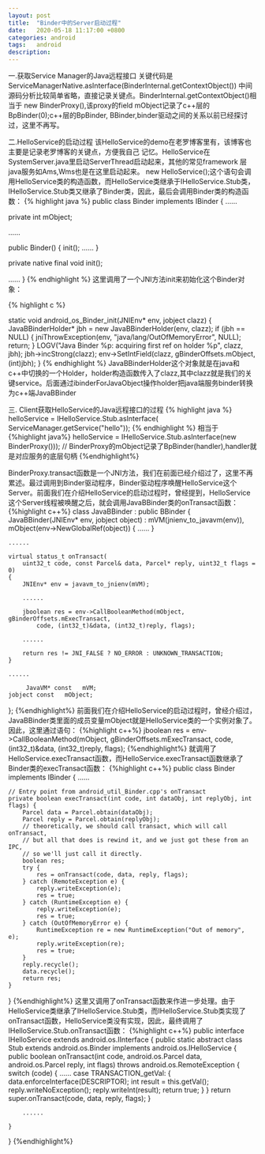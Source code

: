 ```yaml
---
layout: post
title:  "Binder中的Server启动过程"
date:   2020-05-18 11:17:00 +0800
categories: android
tags:   android
description:
---
```


一.获取Service Manager的Java远程接口
关键代码是ServiceManagerNative.asInterface(BinderInternal.getContextObject())
中间源码分析比较简单省略，直接记录关键点。BinderInternal.getContextObject()相当于
new BinderProxy(),该proxy的field mObject记录了c++层的BpBinder(0);c++层的BpBinder,
BBinder,binder驱动之间的关系以前已经探讨过，这里不再写。

二.HelloService的启动过程
该HelloService的demo在老罗博客里有，该博客也主要是记录老罗博客的关键点，方便我自己
记忆。HelloService在SystemServer.java里启动ServerThread启动起来，其他的常见framework
层java服务如Ams,Wms也是在这里启动起来。
new HelloService();这个语句会调用HelloService类的构造函数，而HelloService类继承于IHelloService.Stub类，IHelloService.Stub类又继承了Binder类，因此，最后会调用Binder类的构造函数：
{% highlight java %}
public class Binder implements IBinder {
......

private int mObject;

......


public Binder() {
  init();
  ......
}


private native final void init();


......
}
{% endhighlight %}
这里调用了一个JNI方法init来初始化这个Binder对象：

{% highlight c %}

static void android_os_Binder_init(JNIEnv* env, jobject clazz)
{
    JavaBBinderHolder* jbh = new JavaBBinderHolder(env, clazz);
    if (jbh == NULL) {
        jniThrowException(env, "java/lang/OutOfMemoryError", NULL);
        return;
    }
    LOGV("Java Binder %p: acquiring first ref on holder %p", clazz, jbh);
    jbh->incStrong(clazz);
    env->SetIntField(clazz, gBinderOffsets.mObject, (int)jbh);
}
{% endhighlight %}
JavaBBinderHolder这个对象就是在java和c++中切换的一个Holder，holder构造函数传入了clazz,其中clazz就是我们的关键service。后面通过ibinderForJavaObject操作holder把java端服务binder转换为c++端JavaBBinder

 三. Client获取HelloService的Java远程接口的过程
{% highlight java %}
helloService = IHelloService.Stub.asInterface(  
         ServiceManager.getService("hello"));
{% endhighlight %}
相当于
 {%highlight java%}
 helloService = IHelloService.Stub.asInterface(new BinderProxy()));
 // BinderProxy的mObject记录了BpBinder(handler),handler就是对应服务的底层句柄
 {%endhighlight%}

 BinderProxy.transact函数是一个JNI方法，我们在前面已经介绍过了，这里不再累述。最过调用到Binder驱动程序，Binder驱动程序唤醒HelloService这个Server。前面我们在介绍HelloService的启动过程时，曾经提到，HelloService这个Server线程被唤醒之后，就会调用JavaBBinder类的onTransact函数：
 {%highlight c++%}
 class JavaBBinder : public BBinder
 {
 	JavaBBinder(JNIEnv* env, jobject object)
 		: mVM(jnienv_to_javavm(env)), mObject(env->NewGlobalRef(object))
 	{
 		......
 	}

 	......

 	virtual status_t onTransact(
 		uint32_t code, const Parcel& data, Parcel* reply, uint32_t flags = 0)
 	{
 		JNIEnv* env = javavm_to_jnienv(mVM);

 		......

 		jboolean res = env->CallBooleanMethod(mObject, gBinderOffsets.mExecTransact,
 			code, (int32_t)&data, (int32_t)reply, flags);

 		......

 		return res != JNI_FALSE ? NO_ERROR : UNKNOWN_TRANSACTION;
 	}

 	......

         JavaVM* const   mVM;
 	jobject const   mObject;
 };
 {%endhighlight%}
 前面我们在介绍HelloService的启动过程时，曾经介绍过，JavaBBinder类里面的成员变量mObject就是HelloService类的一个实例对象了。因此，这里通过语句：
 {%highlight c++%}
 jboolean res = env->CallBooleanMethod(mObject, gBinderOffsets.mExecTransact,
			code, (int32_t)&data, (int32_t)reply, flags);
 {%endhighlight%}
 就调用了HelloService.execTransact函数，而HelloService.execTransact函数继承了Binder类的execTransact函数：
{%highlight c++%}
public class Binder implements IBinder {
	......

	// Entry point from android_util_Binder.cpp's onTransact
	private boolean execTransact(int code, int dataObj, int replyObj, int flags) {
		Parcel data = Parcel.obtain(dataObj);
		Parcel reply = Parcel.obtain(replyObj);
		// theoretically, we should call transact, which will call onTransact,
		// but all that does is rewind it, and we just got these from an IPC,
		// so we'll just call it directly.
		boolean res;
		try {
			res = onTransact(code, data, reply, flags);
		} catch (RemoteException e) {
			reply.writeException(e);
			res = true;
		} catch (RuntimeException e) {
			reply.writeException(e);
			res = true;
		} catch (OutOfMemoryError e) {
			RuntimeException re = new RuntimeException("Out of memory", e);
			reply.writeException(re);
			res = true;
		}
		reply.recycle();
		data.recycle();
		return res;
	}
}
{%endhighlight%}
这里又调用了onTransact函数来作进一步处理。由于HelloService类继承了IHelloService.Stub类，而IHelloService.Stub类实现了onTransact函数，HelloService类没有实现，因此，最终调用了IHelloService.Stub.onTransact函数：
{%highlight c++%}
public interface IHelloService extends android.os.IInterface
{
	public static abstract class Stub extends android.os.Binder implements android.os.IHelloService
	{
		public boolean onTransact(int code, android.os.Parcel data, android.os.Parcel reply, int flags) throws android.os.RemoteException
		{
			switch (code)
			{
			......
			case TRANSACTION_getVal:
				{
					data.enforceInterface(DESCRIPTOR);
					int result = this.getVal();
					reply.writeNoException();
					reply.writeInt(result);
					return true;
				}
			}
			return super.onTransact(code, data, reply, flags);
		}

		......

	}
}
{%endhighlight%}
